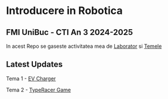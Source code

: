 # Introducere in Robotica

## FMI UniBuc - CTI An 3 2024-2025

In acest Repo se gaseste activitatea mea de [Laborator](https://github.com/RoTak00/Robotica-FMI-24-25/tree/main/Lab)
si [Temele](https://github.com/RoTak00/Robotica-FMI-24-25/tree/main/Teme)

## Latest Updates

Tema 1 - [EV Charger](https://github.com/RoTak00/Robotica-FMI-24-25/tree/main/Teme/T1)

Tema 2 - [TypeRacer Game](https://github.com/RoTak00/Robotica-FMI-24-25/tree/main/Teme/T2)
